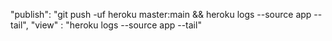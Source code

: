 "publish": "git push -uf heroku master:main && heroku logs --source app --tail",
"view" : "heroku logs --source app --tail"